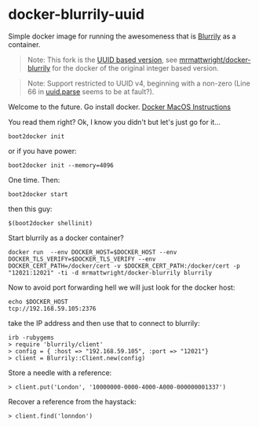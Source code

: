 # docker-blurrily-uuid
Simple docker image for running the awesomeness that is [Blurrily](https://github.com/mezis/blurrily) as a container.

> Note: This fork is the [UUID based version](https://github.com/StitchedCode/blurrily), see [mrmattwright/docker-blurrily](https://github.com/mrmattwright/docker-blurrily) for the docker of the original integer based version.

> Note: Support restricted to UUID v4, beginning with a non-zero (Line 66 in [uuid.parse](http://fossies.org/dox/e2fsprogs-1.42.13/uuid_2parse_8c_source.html) seems to be at fault?).

Welcome to the future. Go install docker. [Docker MacOS Instructions](https://docs.docker.com/installation/mac/)

You read them right? Ok, I know you didn't but let's just go for it...
```
boot2docker init
```
or if you have power:
```
boot2docker init --memory=4096
```
One time. Then:
```
boot2docker start
```
then this guy:
```
$(boot2docker shellinit)
```

Start blurrily as a docker container?
```
docker run  --env DOCKER_HOST=$DOCKER_HOST --env DOCKER_TLS_VERIFY=$DOCKER_TLS_VERIFY --env DOCKER_CERT_PATH=/docker/cert -v $DOCKER_CERT_PATH:/docker/cert -p "12021:12021" -ti -d mrmattwright/docker-blurrily blurrily
```

Now to avoid port forwarding hell we will just look for the docker host:
```
echo $DOCKER_HOST
tcp://192.168.59.105:2376
```
take the IP address and then use that to connect to blurrily:
```
irb -rubygems
> require 'blurrily/client'
> config = { :host => "192.168.59.105", :port => "12021"}
> client = Blurrily::Client.new(config)
```
Store a needle with a reference:
```
> client.put('London', '10000000-0000-4000-A000-000000001337')
```
Recover a reference from the haystack:
```
> client.find('lonndon')
```

